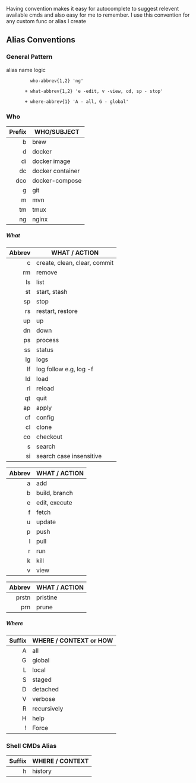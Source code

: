 Having convention makes it easy for autocomplete to suggest relevent available cmds and also easy for me to remember. I use this convention for any custom func or alias I create

## Alias Conventions

### General Pattern

alias name logic
```
         who-abbrev{1,2} 'ng'

       + what-abbrev{1,2} 'e -edit, v -view, cd, sp - stop'

       + where-abbrev{1} 'A - all, G - global'
```

### Who

|Prefix|WHO/SUBJECT|
|----:|---|
|b|brew|
|d|docker|
|di|docker image|
|dc|docker container|
|dco|docker-compose|
|g|git|
|m|mvn|
|tm|tmux|
|ng|nginx|

##### What 

|Abbrev|WHAT / ACTION|
|----:|---|
|c|create, clean, clear, commit|
|rm|remove|
|ls|list|
|st|start, stash|
|sp|stop|
|rs|restart, restore|
|up|up|
|dn|down|
|ps|process|
|ss|status|
|lg|logs|
|lf|log follow e.g, log -f |
|ld|load|
|rl|reload|
|qt|quit|
|ap|apply|
|cf|config|
|cl|clone|
|co|checkout|
|s|search|
|si|search case insensitive|

|Abbrev|WHAT / ACTION|
|----:|---|
|a|add|
|b|build, branch|
|e|edit, execute|
|f|fetch|
|u|update|
|p|push|
|l|pull|
|r|run|
|k|kill|
|v|view|


|Abbrev|WHAT / ACTION|
|----:|---|
|prstn|pristine|
|prn|prune|

##### Where

|Suffix|WHERE / CONTEXT or HOW|
|----:|---|
|A|all|
|G|global|
|L|local|
|S|staged|
|D|detached|
|V|verbose|
|R|recursively|
|H|help|
|!|Force|


### Shell CMDs Alias

|Suffix|WHERE / CONTEXT|
|----:|---|
|h|history|


